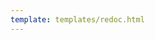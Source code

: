 ```yaml
---
template: templates/redoc.html
---
```


<redoc spec-url={{base_path}}/apis/restapis/onboard-admins-self-service.yaml></redoc>
<script src="https://cdn.jsdelivr.net/npm/redoc@next/bundles/redoc.standalone.js"> </script>
